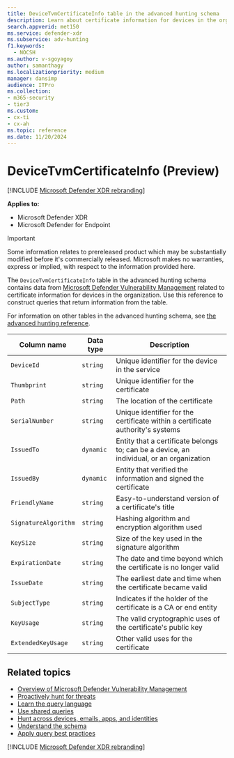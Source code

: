 ```yaml
---
title: DeviceTvmCertificateInfo table in the advanced hunting schema
description: Learn about certificate information for devices in the organization from the DeviceTvmCertificateInfo table in the advanced hunting schema.
search.appverid: met150
ms.service: defender-xdr
ms.subservice: adv-hunting
f1.keywords: 
  - NOCSH
ms.author: v-sgoyagoy
author: samanthagy
ms.localizationpriority: medium
manager: dansimp
audience: ITPro
ms.collection: 
- m365-security
- tier3
ms.custom: 
- cx-ti
- cx-ah
ms.topic: reference
ms.date: 11/20/2024
---
```


# DeviceTvmCertificateInfo (Preview)

[!INCLUDE [Microsoft Defender XDR rebranding](../includes/microsoft-defender.md)]


**Applies to:**
- Microsoft Defender XDR
- Microsoft Defender for Endpoint

> [!IMPORTANT]
> Some information relates to prereleased product which may be substantially modified before it's commercially released. Microsoft makes no warranties, express or implied, with respect to the information provided here.

The `DeviceTvmCertificateInfo` table in the advanced hunting schema contains data from [Microsoft Defender Vulnerability Management](/windows/security/threat-protection/microsoft-defender-atp/next-gen-threat-and-vuln-mgt) related to certificate information for devices in the organization. Use this reference to construct queries that return information from the table.

For information on other tables in the advanced hunting schema, see [the advanced hunting reference](advanced-hunting-schema-tables.md).

| Column name | Data type | Description |
|-------------|-----------|-------------|
| `DeviceId` | `string` | Unique identifier for the device in the service |
| `Thumbprint` | `string` | Unique identifier for the certificate |
| `Path` | `string` | The location of the certificate |
| `SerialNumber` | `string` | Unique identifier for the certificate within a certificate authority's systems |
| `IssuedTo` | `dynamic` | Entity that a certificate belongs to; can be a device, an individual, or an organization |
| `IssuedBy` | `dynamic` | Entity that verified the information and signed the certificate |
| `FriendlyName` | `string` | Easy-to-understand version of a certificate's title |
| `SignatureAlgorithm` | `string` | Hashing algorithm and encryption algorithm used |
| `KeySize` | `string` | Size of the key used in the signature algorithm |
| `ExpirationDate` | `string` | The date and time beyond which the certificate is no longer valid |
| `IssueDate` | `string` | The earliest date and time when the certificate became valid |
| `SubjectType` | `string` | Indicates if the holder of the certificate is a CA or end entity |
| `KeyUsage` | `string` | The valid cryptographic uses of the certificate's public key |
| `ExtendedKeyUsage` | `string` | Other valid uses for the certificate |


## Related topics

- [Overview of Microsoft Defender Vulnerability Management](/windows/security/threat-protection/microsoft-defender-atp/next-gen-threat-and-vuln-mgt)
- [Proactively hunt for threats](advanced-hunting-overview.md)
- [Learn the query language](advanced-hunting-query-language.md)
- [Use shared queries](advanced-hunting-shared-queries.md)
- [Hunt across devices, emails, apps, and identities](advanced-hunting-query-emails-devices.md)
- [Understand the schema](advanced-hunting-schema-tables.md)
- [Apply query best practices](advanced-hunting-best-practices.md)

[!INCLUDE [Microsoft Defender XDR rebranding](../includes/defender-m3d-techcommunity.md)]
